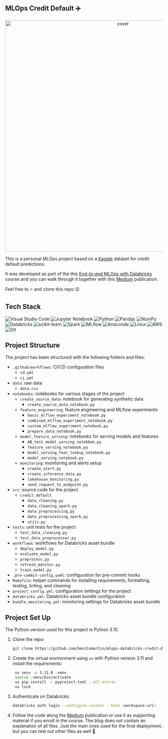 ## MLOps Credit Default ✈️

<p align="center">
<img width="737" alt="cover" src="https://github.com/user-attachments/assets/a1c18fba-9e39-45b5-8fcd-bceb1f5f5af9">
</p>

This is a personal MLOps project based on a [Kaggle](https://www.kaggle.com/datasets/uciml/default-of-credit-card-clients-dataset/data) dataset for credit default predictions.

It was developed as part of the this [End-to-end MLOps with Databricks](https://www.kaggle.com/datasets/uciml/default-of-credit-card-clients-dataset/data) course and you can walk through it together with this [Medium](https://medium.com/@benitomartin/8cd9a85cc3c0) publication.

Feel free to ⭐ and clone this repo 😉

## Tech Stack

![Visual Studio Code](https://img.shields.io/badge/Visual%20Studio%20Code-0078d7.svg?style=for-the-badge&logo=visual-studio-code&logoColor=white)
![Jupyter Notebook](https://img.shields.io/badge/jupyter-%23FA0F00.svg?style=for-the-badge&logo=jupyter&logoColor=white)
![Python](https://img.shields.io/badge/python-3670A0?style=for-the-badge&logo=python&logoColor=ffdd54)
![Pandas](https://img.shields.io/badge/pandas-%23150458.svg?style=for-the-badge&logo=pandas&logoColor=white)
![NumPy](https://img.shields.io/badge/numpy-%23013243.svg?style=for-the-badge&logo=numpy&logoColor=white)
![Databricks](https://img.shields.io/badge/Databricks-FF3621?style=for-the-badge&logo=Databricks&logoColor=white)
![scikit-learn](https://img.shields.io/badge/scikit--learn-%23F7931E.svg?style=for-the-badge&logo=scikit-learn&logoColor=white)
![Spark](https://img.shields.io/badge/Apache_Spark-FFFFFF?style=for-the-badge&logo=apachespark&logoColor=#E35A16)
![MLflow](https://img.shields.io/badge/MLflow-0194E2.svg?style=for-the-badge&logo=MLflow&logoColor=white)
![Anaconda](https://img.shields.io/badge/Anaconda-%2344A833.svg?style=for-the-badge&logo=anaconda&logoColor=white)
![Linux](https://img.shields.io/badge/Linux-FCC624?style=for-the-badge&logo=linux&logoColor=white)
![AWS](https://img.shields.io/badge/AWS-%23FF9900.svg?style=for-the-badge&logo=amazon-aws&logoColor=white)
![Git](https://img.shields.io/badge/git-%23F05033.svg?style=for-the-badge&logo=git&logoColor=white)

## Project Structure

The project has been structured with the following folders and files:

- `.github/workflows`: CI/CD configuration files
  - `cd.yml`
  - `ci.yml`
- `data`: raw data
  - `data.csv`
- `notebooks`: notebooks for various stages of the project
  - `create_source_data`: notebook for generating synthetic data
    - `create_source_data_notebook.py`
  - `feature_engineering`: feature engineering and MLflow experiments
    - `basic_mlflow_experiment_notebook.py`
    - `combined_mlflow_experiment_notebook.py`
    - `custom_mlflow_experiment_notebook.py`
    - `prepare_data_notebook.py`
  - `model_feature_serving`: notebooks for serving models and features
    - `AB_test_model_serving_notebbok.py`
    - `feature_serving_notebook.py`
    - `model_serving_feat_lookup_notebook.py`
    - `model_serving_notebook.py`
  - `monitoring`: monitoring and alerts setup
    - `create_alert.py`
    - `create_inference_data.py`
    - `lakehouse_monitoring.py`
    - `send_request_to_endpoint.py`
- `src`: source code for the project
  - `credit_default`
    - `data_cleaning.py`
    - `data_cleaning_spark.py`
    - `data_preprocessing.py`
    - `data_preprocessing_spark.py`
    - `utils.py`
- `tests`: unit tests for the project
  - `test_data_cleaning.py`
  - `test_data_preprocessor.py`
- `workflows`: workflows for Databricks asset bundle
  - `deploy_model.py`
  - `evaluate_model.py`
  - `preprocess.py`
  - `refresh_monitor.py`
  - `train_model.py`
- `.pre-commit-config.yaml`: configuration for pre-commit hooks
- `Makefile`: helper commands for installing requirements, formatting, testing, linting, and cleaning
- `project_config.yml`: configuration settings for the project
- `databricks.yml`: Databricks asset bundle configuration
- `bundle_monitoring.yml`: monitoring settings for Databricks asset bundle

## Project Set Up

The Python version used for this project is Python 3.10.

1. Clone the repo:

   ```bash
   git clone https://github.com/benitomartin/mlops-databricks-credit-default.git
   ```

2. Create the virtual environment using `uv` with Python version 3.11 and install the requirements:

   ```bash
    uv venv -p 3.11.0 .venv
    source .venv/bin/activate
    uv pip install -r pyproject.toml --all-extras
    uv lock
    ```

3. Authenticate on Databricks:

   ```bash
   databricks auth login --configure-cluster --host <workspace-url>
   ```


4. Follow the code along the [Medium](https://medium.com/@benitomartin/8cd9a85cc3c0) publication or use it as supporting material if you enroll in the course. The blog does not contain an explanation of all files. Just the main ones used for the final deployment, but you can test out other files as well 🙂.
